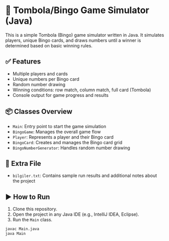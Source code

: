 # 🎱 Tombola/Bingo Game Simulator (Java)

This is a simple Tombola (Bingo) game simulator written in Java. It simulates players, unique Bingo cards, and draws numbers until a winner is determined based on basic winning rules.

## ✅ Features

- Multiple players and cards
- Unique numbers per Bingo card
- Random number drawing
- Winning conditions: row match, column match, full card (Tombola)
- Console output for game progress and results

## 📦 Classes Overview

- `Main`: Entry point to start the game simulation
- `BingoGame`: Manages the overall game flow
- `Player`: Represents a player and their Bingo card
- `BingoCard`: Creates and manages the Bingo card grid
- `BingoNumberGenerator`: Handles random number drawing

## 📁 Extra File

- `bilgiler.txt`: Contains sample run results and additional notes about the project

## ▶️ How to Run

1. Clone this repository.
2. Open the project in any Java IDE (e.g., IntelliJ IDEA, Eclipse).
3. Run the `Main` class.

```bash
javac Main.java
java Main
